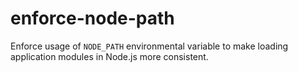 # enforce-node-path
Enforce usage of `NODE_PATH` environmental variable to make loading application modules in Node.js more consistent.
